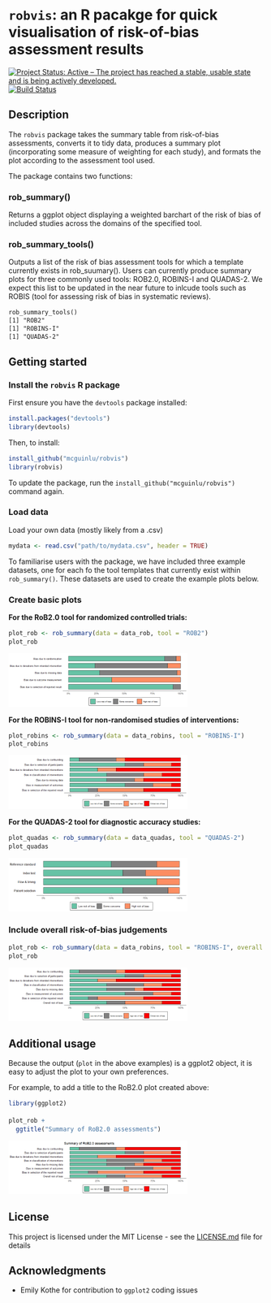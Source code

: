 
<!-- README.md is generated from README.Rmd. Please edit that file -->
`robvis`: an R pacakge for quick visualisation of risk-of-bias assessment results
=================================================================================

[![Project Status: Active – The project has reached a stable, usable state and is being actively developed.](https://www.repostatus.org/badges/latest/active.svg)](https://www.repostatus.org/#active) [![Build Status](https://travis-ci.org/mcguinlu/robvis.svg?branch=master)](https://travis-ci.org/mcguinlu/robvis)

Description
-----------

The `robvis` package takes the summary table from risk-of-bias assessments, converts it to tidy data, produces a summary plot (incorporating some measure of weighting for each study), and formats the plot according to the assessment tool used.

The package contains two functions:

### rob\_summary()

Returns a ggplot object displaying a weighted barchart of the risk of bias of included studies across the domains of the specified tool.

### rob\_summary\_tools()

Outputs a list of the risk of bias assessment tools for which a template currently exists in rob\_suumary(). Users can currently produce summary plots for three commonly used tools: ROB2.0, ROBINS-I and QUADAS-2. We expect this list to be updated in the near future to inlcude tools such as ROBIS (tool for assessing risk of bias in systematic reviews).

    rob_summary_tools()
    [1] "ROB2"
    [1] "ROBINS-I"
    [1] "QUADAS-2"

Getting started
---------------

### Install the `robvis` R package

First ensure you have the `devtools` package installed:

``` r
install.packages("devtools")
library(devtools)
```

Then, to install:

``` r
install_github("mcguinlu/robvis")
library(robvis)
```

To update the package, run the `install_github("mcguinlu/robvis")` command again.

### Load data

Load your own data (mostly likely from a .csv)

``` r
mydata <- read.csv("path/to/mydata.csv", header = TRUE)
```

To familiarise users with the package, we have included three example datasets, one for each fo the tool templates that currently exist within `rob_summary()`. These datasets are used to create the example plots below.

### Create basic plots

**For the RoB2.0 tool for randomized controlled trials:**

``` r
plot_rob <- rob_summary(data = data_rob, tool = "ROB2")
plot_rob
```

<img src="man/figures/README-unnamed-chunk-5-1.png" width="70%" />

**For the ROBINS-I tool for non-randomised studies of interventions:**

``` r
plot_robins <- rob_summary(data = data_robins, tool = "ROBINS-I")
plot_robins
```

<img src="man/figures/README-unnamed-chunk-6-1.png" width="70%" />

**For the QUADAS-2 tool for diagnostic accuracy studies:**

``` r
plot_quadas <- rob_summary(data = data_quadas, tool = "QUADAS-2")
plot_quadas
```

<img src="man/figures/README-unnamed-chunk-7-1.png" width="70%" />

### Include overall risk-of-bias judgements

``` r
plot_rob <- rob_summary(data = data_robins, tool = "ROBINS-I", overall = TRUE)
plot_rob
```

<img src="man/figures/README-unnamed-chunk-8-1.png" width="70%" />

Additional usage
----------------

Because the output (`plot` in the above examples) is a ggplot2 object, it is easy to adjust the plot to your own preferences.

For example, to add a title to the RoB2.0 plot created above:

``` r
library(ggplot2)

plot_rob +
  ggtitle("Summary of RoB2.0 assessments")
```

<img src="man/figures/README-unnamed-chunk-9-1.png" width="70%" />

License
-------

This project is licensed under the MIT License - see the [LICENSE.md](LICENSE.md) file for details

Acknowledgments
---------------

-   Emily Kothe for contribution to `ggplot2` coding issues

